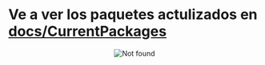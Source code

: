 # Ve a ver los paquetes actulizados en [docs/CurrentPackages](https://github.com/kfoq7/minecraft-server/blob/main/docs/CurrentMods.md)

<div align="center">
<img src="https://media.giphy.com/media/v1.Y2lkPTc5MGI3NjExbXVvaWR0ZWs1YTFuYXJ5bnZvdGFvcXFoaGpmc3NvcWkzeTA2MnU0ciZlcD12MV9pbnRlcm5hbF9naWZfYnlfaWQmY3Q9Zw/QMHoU66sBXqqLqYvGO/giphy.gif" alt="Not found" width>
</div>
